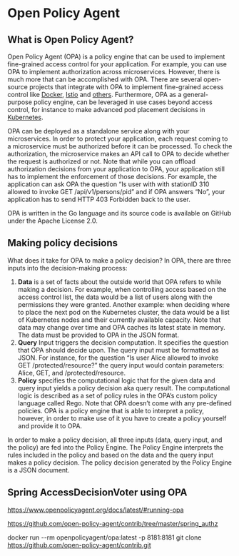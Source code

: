 # Open Policy Agent

## What is Open Policy Agent?
Open Policy Agent (OPA) is a policy engine that can be used to implement fine-grained access control for your application. For example, you can use OPA to implement authorization across microservices. However, there is much more that can be accomplished with OPA. There are several open-source projects that integrate with OPA to implement fine-grained access control like [Docker](https://github.com/open-policy-agent/opa-docker-authz), [Istio](https://github.com/open-policy-agent/opa-istio-plugin) and [others](https://github.com/open-policy-agent/contrib). Furthermore, OPA as a general-purpose policy engine, can be leveraged in use cases beyond access control, for instance to make advanced pod placement decisions in [Kubernetes](https://github.com/open-policy-agent/opa-kube-scheduler).

OPA can be deployed as a standalone service along with your microservices. In order to protect your application, each request coming to a microservice must be authorized before it can be processed. To check the authorization, the microservice makes an API call to OPA to decide whether the request is authorized or not. Note that while you can offload authorization decisions from your application to OPA, your application still has to implement the enforcement of those decisions. For example, the application can ask OPA the question “Is user with with stationID 310 allowed to invoke GET /api/v1/persons/pid” and if OPA answers “No”, your application has to send HTTP 403 Forbidden back to the user.

OPA is written in the Go language and its source code is available on GitHub under the Apache License 2.0. 

## Making policy decisions

What does it take for OPA to make a policy decision? In OPA, there are three inputs into the decision-making process:

1. **Data** is a set of facts about the outside world that OPA refers to while making a decision. For example, when controlling access based on the access control list, the data would be a list of users along with the permissions they were granted. Another example: when deciding where to place the next pod on the Kubernetes cluster, the data would be a list of Kubernetes nodes and their currently available capacity. Note that data may change over time and OPA caches its latest state in memory. The data must be provided to OPA in the JSON format.
2. **Query** Input triggers the decision computation. It specifies the question that OPA should decide upon. The query input must be formatted as JSON. For instance, for the question “Is user Alice allowed to invoke GET /protected/resource?” the query input would contain parameters: Alice, GET, and /protected/resource.
3. **Policy** specifies the computational logic that for the given data and query input yields a policy decision aka query result. The computational logic is described as a set of policy rules in the OPA’s custom policy language called Rego. Note that OPA doesn’t come with any pre-defined policies. OPA is a policy engine that is able to interpret a policy, however, in order to make use of it you have to create a policy yourself and provide it to OPA.

In order to make a policy decision, all three inputs (data, query input, and the policy) are fed into the Policy Engine. The Policy Engine interprets the rules included in the policy and based on the data and the query input makes a policy decision. The policy decision generated by the Policy Engine is a JSON document.


## Spring AccessDecisionVoter using OPA


https://www.openpolicyagent.org/docs/latest/#running-opa

https://github.com/open-policy-agent/contrib/tree/master/spring_authz

docker run --rm openpolicyagent/opa:latest -p 8181:8181
git clone https://github.com/open-policy-agent/contrib.git
  
 
